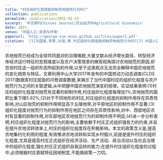 ```yaml
---
title: "村庄组织化程度能抑制农地抛荒行为吗?"
collection: publications
permalink: /publication/2021-01-15
excerpt: '中文期刊Chinses Journal|农业经济学Agricultural Economics'
date: 2021-
venue: '中国人口·资源与环境'
paperurl: 'http://george-sun-econ.github.io/files/paper2.pdf'
citation: '[1]冯国强,李菁,孙瑞,等.村庄组织化程度能抑制农地抛荒行为吗?[J].中国人口·资源与环境,2021,31(01):165-172.'
---
```


农地抛荒已经成为全球共同面对的治理难题,大量文献从经济增长路径、转型经济体经济运行特征的宏观维度以及农户决策情景的微观视角探讨农地抛荒的原因,却忽视村庄这一组织形态所起到的作用,以至于这类观点无法完全解释中国农地抛荒的变化趋势与特征。文章利用中山大学2017年发布的中国劳动力动态调查(CLDS 2017)数据库村庄层面的问卷调查数据,来揭示了当代中国村庄的组织化程度与农户抛荒行为之间的关联逻辑,从中把握中国农地抛荒演变的规律。实证结果表明:(1)村庄的组织化程度对抛荒有显著的抑制作用,村庄组织化程度每增加1%,农地抛荒的面积比重下降5.92%;(2)对于不同地形的村庄,村庄组织化程度的抑制作用存在异质性影响,对山区抛荒的抑制作用明显高于丘陵地带,对平原地区的抑制作用不显著;(3)组织化程度对抛荒行为的抑制作用在地区之间存在异质性影响,对中、西部地区农村有显著的抑制作用,对东部地区农地抛荒行为的抑制作用不明显;(4)进一步分析表明,村庄组织化程度对抛荒行为的影响,主要依赖于村庄正式组织强有力的约束,并且在提升农地流转效率上,村庄的组织化程度存在积极影响。本文的政策含义是,提高农地集约化利用的程度,有效推进农地流转和实现乡村振兴,前提是提升村庄的组织化程度,尤其是提高村庄正式组织在经济活动、生产活动、政治活动以及社会治理中的组织化程度,强化村庄正式组织自我运转的能力;在提升村庄组织化程度的过程中,必须根据村庄禀赋特征因地制宜,不能搞政策一刀切。
